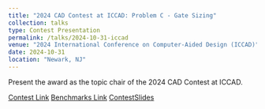 ```yaml
---
title: "2024 CAD Contest at ICCAD: Problem C - Gate Sizing"
collection: talks
type: Contest Presentation
permalink: /talks/2024-10-31-iccad
venue: "2024 International Conference on Computer-Aided Design (ICCAD)"
date: 2024-10-31
location: "Newark, NJ"
---
```


Present the award as the topic chair of the 2024 CAD Contest at ICCAD.

[Contest Link](https://www.iccad-contest.org/2024/)
[Benchmarks Link](https://github.com/ASU-VDA-Lab/2024_ICCAD_Contest_Gate_Sizing_Benchmark)
[ContestSlides](https://github.com/ASU-VDA-Lab/2024_ICCAD_Contest_Gate_Sizing_Benchmark/blob/main/ICCAD_Contest_Problem_C.pdf)
